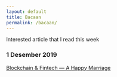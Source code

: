 ```yaml
---
layout: default
title: Bacaan
permalink: /bacaan/
---
```


Interested article that I read this week

### 1 Desember 2019

[Blockchain & Fintech — A Happy Marriage](https://medium.com/@BangBitTech/blockchain-fintech-a-happy-marriage-6fece3cdb7a2)

